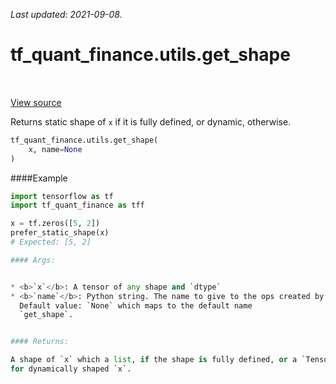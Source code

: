 <!--
This file is generated by a tool. Do not edit directly.
For open-source contributions the docs will be updated automatically.
-->

*Last updated: 2021-09-08.*

<div itemscope itemtype="http://developers.google.com/ReferenceObject">
<meta itemprop="name" content="tf_quant_finance.utils.get_shape" />
<meta itemprop="path" content="Stable" />
</div>

# tf_quant_finance.utils.get_shape

<!-- Insert buttons and diff -->

<table class="tfo-notebook-buttons tfo-api" align="left">
</table>

<a target="_blank" href="https://github.com/google/tf-quant-finance/blob/master/tf_quant_finance/utils/shape_utils.py">View source</a>



Returns static shape of `x` if it is fully defined, or dynamic, otherwise.

```python
tf_quant_finance.utils.get_shape(
    x, name=None
)
```



<!-- Placeholder for "Used in" -->

####Example
```python
import tensorflow as tf
import tf_quant_finance as tff

x = tf.zeros([5, 2])
prefer_static_shape(x)
# Expected: [5, 2]

#### Args:


* <b>`x`</b>: A tensor of any shape and `dtype`
* <b>`name`</b>: Python string. The name to give to the ops created by this function.
  Default value: `None` which maps to the default name
  `get_shape`.


#### Returns:

A shape of `x` which a list, if the shape is fully defined, or a `Tensor`
for dynamically shaped `x`.
